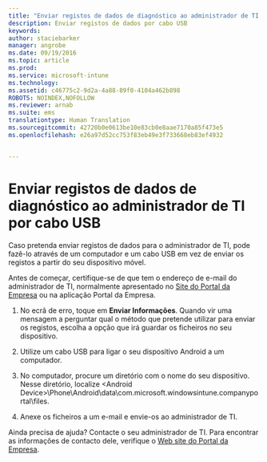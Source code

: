 ```yaml
---
title: "Enviar registos de dados de diagnóstico ao administrador de TI por cabo USB | Microsoft Intune"
description: Enviar registos de dados por cabo USB
keywords: 
author: staciebarker
manager: angrobe
ms.date: 09/19/2016
ms.topic: article
ms.prod: 
ms.service: microsoft-intune
ms.technology: 
ms.assetid: c46775c2-9d2a-4a88-89f0-4104a462b898
ROBOTS: NOINDEX,NOFOLLOW
ms.reviewer: arnab
ms.suite: ems
translationtype: Human Translation
ms.sourcegitcommit: 42720b0e0613be10e83cb0e8aae7170a85f473e5
ms.openlocfilehash: e26a97d52cc753f83eb49e3f733668eb83ef4932


---
```



# Enviar registos de dados de diagnóstico ao administrador de TI por cabo USB

Caso pretenda enviar registos de dados para o administrador de TI, pode fazê-lo através de um computador e um cabo USB em vez de enviar os registos a partir do seu dispositivo móvel.

 Antes de começar, certifique-se de que tem o endereço de e-mail do administrador de TI, normalmente apresentado no [Site do Portal da Empresa](http://portal.manage.microsoft.com) ou na aplicação Portal da Empresa.

1.  No ecrã de erro, toque em **Enviar Informações**. Quando vir uma mensagem a perguntar qual o método que pretende utilizar para enviar os registos, escolha a opção que irá guardar os ficheiros no seu dispositivo.

2.  Utilize um cabo USB para ligar o seu dispositivo Android a um computador.

3.  No computador, procure um diretório com o nome do seu dispositivo. Nesse diretório, localize &lt;Android Device&gt;\Phone\Android\data\com.microsoft.windowsintune.companyportal\files\.

4.  Anexe os ficheiros a um e-mail e envie-os ao administrador de TI.

Ainda precisa de ajuda? Contacte o seu administrador de TI. Para encontrar as informações de contacto dele, verifique o [Web site do Portal da Empresa](http://portal.manage.microsoft.com).



<!--HONumber=Oct16_HO2-->


